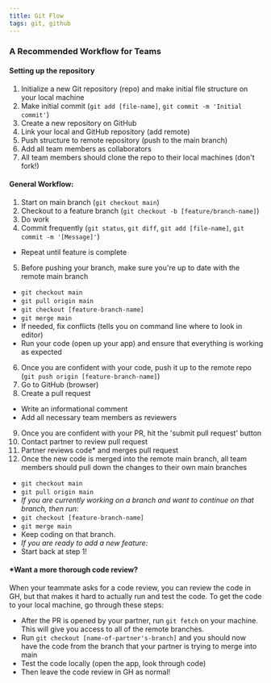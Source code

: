 ```yaml
---
title: Git Flow
tags: git, github
---
```


### A Recommended Workflow for Teams

#### Setting up the repository

1. Initialize a new Git repository (repo) and make initial file structure on your local machine
2. Make initial commit (`git add [file-name]`, `git commit -m 'Initial commit'`)
2. Create a new repository on GitHub
3. Link your local and GitHub repository (add remote)
4. Push structure to remote repository (push to the main branch)
5. Add all team members as collaborators
6. All team members should clone the repo to their local machines (don't fork!)

#### General Workflow:
1. Start on main branch (`git checkout main`)
2. Checkout to a feature branch (`git checkout -b [feature/branch-name]`)
3. Do work
4. Commit frequently (`git status`, `git diff`, `git add [file-name]`, `git commit -m '[Message]'`)
  * Repeat until feature is complete
5. Before pushing your branch, make sure you're up to date with the remote main branch
  - `git checkout main`
  - `git pull origin main`
  - `git checkout [feature-branch-name]`
  - `git merge main`
  - If needed, fix conflicts (tells you on command line where to look in editor)
  - Run your code (open up your app) and ensure that everything is working as expected
6. Once you are confident with your code, push it up to the remote repo (`git push origin [feature-branch-name]`)
7. Go to GitHub (browser)
8. Create a pull request
  - Write an informational comment
  - Add all necessary team members as reviewers
9. Once you are confident with your PR, hit the 'submit pull request' button
10. Contact partner to review pull request
11. Partner reviews code* and merges pull request
12. Once the new code is merged into the remote main branch, all team members should pull down the changes to their own main branches
- `git checkout main`
- `git pull origin main`
- *If you are currently working on a branch and want to continue on that branch, then run:*
- `git checkout [feature-branch-name]`
- `git merge main`
- Keep coding on that branch.
- *If you are ready to add a new feature:*
- Start back at step 1!

#### *Want a more thorough code review?
When your teammate asks for a code review, you can review the code in GH, but that makes it hard to actually run and test the code. To get the code to your local machine, go through these steps:
- After the PR is opened by your partner, run `git fetch` on your machine. This will give you access to all of the remote branches.
- Run `git checkout [name-of-partner's-branch]` and you should now have the code from the branch that your partner is trying to merge into main
- Test the code locally (open the app, look through code)
- Then leave the code review in GH as normal!
